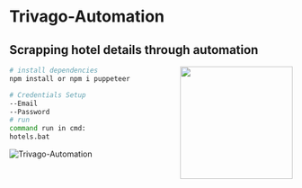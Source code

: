 # Trivago-Automation
## Scrapping hotel details through automation

<img src="https://user-images.githubusercontent.com/10379601/29446482-04f7036a-841f-11e7-9872-91d1fc2ea683.png" height="200" align="right">


``` bash
# install dependencies
npm install or npm i puppeteer

# Credentials Setup
--Email
--Password
# run
command run in cmd:
hotels.bat

```
![Trivago-Automation](https://user-images.githubusercontent.com/46645491/81700969-00045080-9487-11ea-9474-b841f93a4404.gif)

